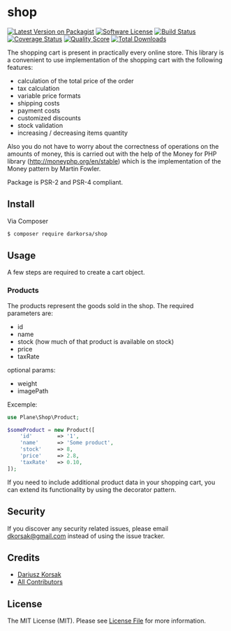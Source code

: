 # shop

[![Latest Version on Packagist][ico-version]][link-packagist]
[![Software License][ico-license]](LICENSE.md)
[![Build Status][ico-travis]][link-travis]
[![Coverage Status][ico-scrutinizer]][link-scrutinizer]
[![Quality Score][ico-code-quality]][link-code-quality]
[![Total Downloads][ico-downloads]][link-downloads]

The shopping cart is present in practically every online store. This library is a convenient to use implementation of the shopping cart with the following features:

- calculation of the total price of the order
- tax calculation
- variable price formats
- shipping costs
- payment costs
- customized discounts
- stock validation
- increasing / decreasing items quantity

Also you do not have to worry about the correctness of operations on the amounts of money, this is carried out with the help of the Money for PHP library (http://moneyphp.org/en/stable) which is the implementation of the Money pattern by Martin Fowler. 

Package is PSR-2 and PSR-4 compliant.

## Install

Via Composer

``` bash
$ composer require darkorsa/shop
```

## Usage

A few steps are required to create a cart object.

### Products

The products represent the goods sold in the shop. The required parameters are:

- id
- name
- stock (how much of that product is available on stock)
- price
- taxRate

optional params:

- weight
- imagePath

Excemple:

``` php
use Plane\Shop\Product;

$someProduct = new Product([
    'id'        => '1',
    'name'      => 'Some product',
    'stock'     => 8,
    'price'     => 2.8,
    'taxRate'   => 0.10,
]);
```

If you need to include additional product data in your shopping cart, you can extend its functionality by using the decorator pattern.


## Security

If you discover any security related issues, please email dkorsak@gmail.com instead of using the issue tracker.

## Credits

- [Dariusz Korsak][link-author]
- [All Contributors][link-contributors]

## License

The MIT License (MIT). Please see [License File](LICENSE.md) for more information.

[ico-version]: https://img.shields.io/packagist/v/darkorsa/shop.svg?style=flat-square
[ico-license]: https://img.shields.io/badge/license-MIT-brightgreen.svg?style=flat-square
[ico-travis]: https://img.shields.io/travis/darkorsa/shop/master.svg?style=flat-square
[ico-scrutinizer]: https://img.shields.io/scrutinizer/coverage/g/darkorsa/shop.svg?style=flat-square
[ico-code-quality]: https://img.shields.io/scrutinizer/g/darkorsa/shop.svg?style=flat-square
[ico-downloads]: https://img.shields.io/packagist/dt/darkorsa/shop.svg?style=flat-square

[link-packagist]: https://packagist.org/packages/darkorsa/shop
[link-travis]: https://travis-ci.org/darkorsa/shop
[link-scrutinizer]: https://scrutinizer-ci.com/g/darkorsa/shop/code-structure
[link-code-quality]: https://scrutinizer-ci.com/g/darkorsa/shop
[link-downloads]: https://packagist.org/packages/darkorsa/shop
[link-author]: https://github.com/darkorsa
[link-contributors]: ../../contributors

